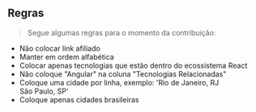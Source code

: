 ## Regras
> Segue algumas regras para o momento da contribuição:

* Não colocar link afiliado
* Manter em ordem alfabética
* Colocar apenas tecnologias que estão dentro do ecossistema React
* Não coloque "Angular" na coluna "Tecnologias Relacionadas"
* Coloque uma cidade por linha, exemplo: 'Rio de Janeiro, RJ<br/>São Paulo, SP'
* Coloque apenas cidades brasileiras
